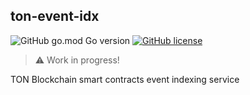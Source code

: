 ## ton-event-idx

![GitHub go.mod Go version](https://img.shields.io/github/go-mod/go-version/biton-dev/ton-event-idx)
[![GitHub license](https://img.shields.io/github/license/biton-dev/ton-event-idx)](https://github.com/biton-dev/ton-event-idx)

> :warning: Work in progress!

TON Blockchain smart contracts event indexing service
